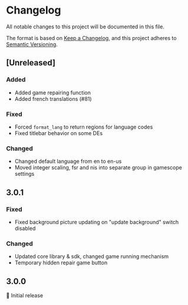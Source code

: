 # Changelog

All notable changes to this project will be documented in this file.

The format is based on [Keep a Changelog](https://keepachangelog.com/en/1.0.0/),
and this project adheres to [Semantic Versioning](https://semver.org/spec/v2.0.0.html).

## [Unreleased]

### Added

- Added game repairing function
- Added french translations (#81)

### Fixed

- Forced `format_lang` to return regions for language codes
- Fixed titlebar behavior on some DEs 

### Changed

- Changed default language from en to en-us
- Moved integer scaling, fsr and nis into separate group in gamescope settings

## 3.0.1

### Fixed

- Fixed background picture updating on "update background" switch disabled

### Changed

- Updated core library & sdk, changed game running mechanism
- Temporary hidden repair game button

## 3.0.0

🚀 Initial release
